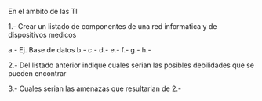 En el ambito de las TI

1.- Crear un listado de componentes de una red informatica y de dispositivos medicos

a.- Ej. Base de datos
b.-
c.-
d.-
e.-
f.-
g.-
h.-

2.- Del listado anterior indique cuales serian las posibles debilidades que se pueden encontrar






3.- Cuales serian las amenazas que resultarian de 2.-








